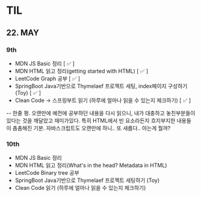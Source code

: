 # TIL
## 22. MAY
### 9th
- MDN JS Basic 정리 [ :white_check_mark: ]
- MDN HTML 읽고 정리(getting started with HTML) [ :white_check_mark: ]
- LeetCode Graph 공부 [ :white_check_mark: ]
- SpringBoot Java기반으로 Thymelaef 프로젝트 세팅, index페이지 구성하기 (Toy) [ :white_check_mark: ]
- Clean Code -> 스프링부트 읽기 (하루에 얼마나 읽을 수 있는지 체크하기) [ :white_check_mark: ]

-- 한줄 평. 오랜만에 예전에 공부하던 내용을 다시 읽으니, 내가 대충하고 놓친부분들이 있다는 것을 깨달았고 재미가있다. 특히 HTML에서 빈 요소라든지 흐지부지한 내용들이 촘촘해진 기분. 자바스크립트도 오랜만에 하니.. 또 새롭다.. 아는게 뭘까?

### 10th
- MDN JS Basic 정리 
- MDN HTML 읽고 정리(What's in the head? Metadata in HTML)
- LeetCode Binary tree 공부
- SpringBoot Java기반으로 Thymelaef 프로젝트 세팅하기 (Toy)
- Clean Code 읽기 (하루에 얼마나 읽을 수 있는지 체크하기)